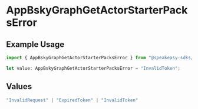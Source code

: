 # AppBskyGraphGetActorStarterPacksError

## Example Usage

```typescript
import { AppBskyGraphGetActorStarterPacksError } from "@speakeasy-sdks/bluesky/models/errors";

let value: AppBskyGraphGetActorStarterPacksError = "InvalidToken";
```

## Values

```typescript
"InvalidRequest" | "ExpiredToken" | "InvalidToken"
```